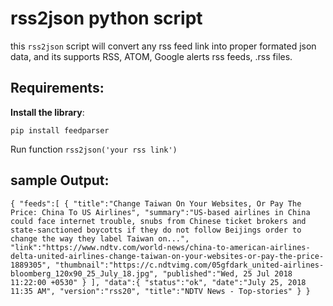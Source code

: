 # rss2json python script

this `rss2json` script will convert any rss feed link into proper formated json data, and its supports RSS, ATOM, Google alerts rss feeds, .rss files.


**Requirements**:
-------------
**Install the library**:

``pip install feedparser``

Run function
``rss2json('your rss link')``

**sample Output**:
----------


``{
  "feeds":[
      {
      "title":"Change Taiwan On Your Websites, Or Pay The Price: China To US Airlines",
      "summary":"US-based airlines in China could face internet trouble, snubs from Chinese ticket brokers and state-sanctioned boycotts if they do not follow Beijings order to change the way they label Taiwan on...",
      "link":"https://www.ndtv.com/world-news/china-to-american-airlines-delta-united-airlines-change-taiwan-on-your-websites-or-pay-the-price-1889305",
      "thumbnail":"https://c.ndtvimg.com/05gfdark_united-airlines-bloomberg_120x90_25_July_18.jpg",
      "published":"Wed, 25 Jul 2018 11:22:00 +0530"
      }
  ],
  "data":{
    "status":"ok",
    "date":"July 25, 2018 11:35 AM",
    "version":"rss20",
    "title":"NDTV News - Top-stories"
    }
}``




